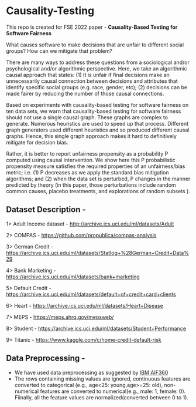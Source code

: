 # Causality-Testing
This repo is created for FSE 2022 paper - **Causality-Based Testing for Software  Fairness**

What causes software to make decisions that are unfair to different social groups? How can we mitigate that problem?

There are many ways to address these questions from a sociological and/or psychological and/or algorithmic perspective. Here, we take an algorithmic causal approach that states: (1) It is unfair if final decisions make an unnecessarily causal connection between decisions and attributes that identify specific social groups (e.g. race, gender, etc); (2) decisions can be made fairer by reducing the number of those causal connections.

Based on experiments with causality-based testing for software fairness on ten data sets, we warn that causality-based testing for software fairness should not use a single causal graph. These graphs are complex to generate. Numerous heuristics are used
to speed up that process. Different graph generators used different heuristics and so produced different causal graphs. Hence, this single graph approach makes it hard to definitively mitigate for decision bias.

Rather, it is better to report unfairness propensity as a probability P computed using causal intervention. We show here this P probabilistic propensity measure satisfies the required properties of an unfairness/bias metric; i.e. (1) P decreases as we apply the standard bias mitigation algorithms; and (2) when the data set is perturbed, P changes in the manner predicted by theory (in this paper, those perturbations include random common causes, placebo treatments, and explorations of random subsets ).

## Dataset Description - 

1> Adult Income dataset - http://archive.ics.uci.edu/ml/datasets/Adult

2> COMPAS - https://github.com/propublica/compas-analysis

3> German Credit - https://archive.ics.uci.edu/ml/datasets/Statlog+%28German+Credit+Data%29 

4> Bank Marketing - https://archive.ics.uci.edu/ml/datasets/bank+marketing

5> Default Credit - https://archive.ics.uci.edu/ml/datasets/default+of+credit+card+clients

6> Heart - https://archive.ics.uci.edu/ml/datasets/Heart+Disease

7> MEPS - https://meps.ahrq.gov/mepsweb/

8> Student - https://archive.ics.uci.edu/ml/datasets/Student+Performance

9> Titanic - https://www.kaggle.com/c/home-credit-default-risk

## Data Preprocessing -
* We have used data preprocessing as suggested by [IBM AIF360](https://github.com/IBM/AIF360)
* The rows containing missing values are ignored, continuous features are converted to categorical (e.g., age<25: young,age>=25: old), non-numerical features are converted to numerical(e.g., male: 1, female: 0). Fiinally, all the feature values are normalized(converted between 0 to 1). 
